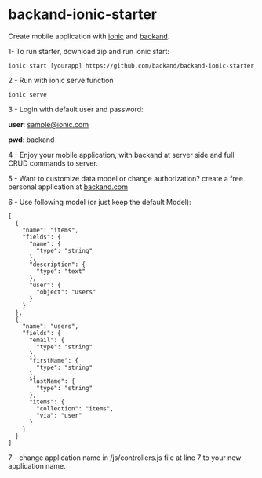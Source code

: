 # backand-ionic-starter
Create mobile application with [ionic](http://www.ionicframework.com) and [backand](http://www.backand.com).

1- To run starter, download zip and run ionic start:

    ionic start [yourapp] https://github.com/backand/backand-ionic-starter

2 - Run with ionic serve function

    ionic serve

3 - Login with default user and password:

  <b>user</b>: sample@ionic.com

  <b>pwd</b>: backand

4 - Enjoy your mobile application, with backand at server side and full CRUD commands to server.

5 - Want to customize data model or change authorization?
create a free personal application at [backand.com](https://www.backand.com/apps/#/sign_up)

6 - Use following model (or just keep the default Model):

    [
      {
        "name": "items",
        "fields": {
          "name": {
            "type": "string"
          },
          "description": {
            "type": "text"
          },
          "user": {
            "object": "users"
          }
        }
      },
      {
        "name": "users",
        "fields": {
          "email": {
            "type": "string"
          },
          "firstName": {
            "type": "string"
          },
          "lastName": {
            "type": "string"
          },
          "items": {
            "collection": "items",
            "via": "user" 
          }
        }
      }
    ]
7 - change application name in  /js/controllers.js file at line 7
to your new application name.
